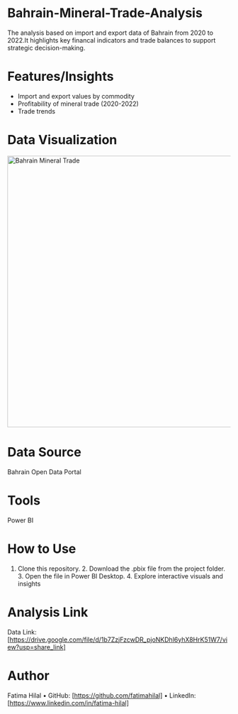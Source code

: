# Bahrain-Mineral-Trade-Analysis
The analysis based on import and export data of Bahrain from 2020 to 2022.It highlights key financal indicators and trade balances to support strategic decision-making.
# Features/Insights
- Import and export values by commodity
- Profitability of mineral trade (2020-2022)
- Trade trends
# Data Visualization

<img width="1246" height="612" alt="Bahrain Mineral Trade" src="https://github.com/user-attachments/assets/0bbd4497-8fd8-448e-bc1d-f289fc2aa362" />

  # Data Source
  Bahrain Open Data Portal
  # Tools
  Power BI
  # How to Use
  1.	Clone this repository.
	2.	Download the .pbix file from the project folder.
	3.	Open the file in Power BI Desktop.
	4.	Explore interactive visuals and insights
# Analysis Link 
Data Link:[https://drive.google.com/file/d/1b7ZzjFzcwDR_pjoNKDhl6yhX8HrK51W7/view?usp=share_link]
# Author 
Fatima Hilal 
	•	GitHub: [https://github.com/fatimahilal]
	•	LinkedIn: [https://www.linkedin.com/in/fatima-hilal] 
	
